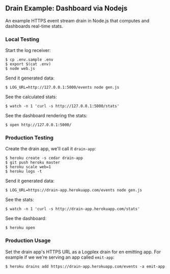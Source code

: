 ## Drain Example: Dashboard via Nodejs

An example HTTPS event stream drain in Node.js that computes and dashboards real-time stats.


### Local Testing

Start the log receiver:

    $ cp .env.sample .env
    $ export $(cat .env)
    $ node web.js

Send it generated data:

    $ LOG_URL=http://127.0.0.1:5000/events node gen.js

See the calculated stats:

    $ watch -n 1 'curl -s http://127.0.0.1:5000/stats'

See the dashboard rendering the stats:

    $ open http://127.0.0.1:5000/


### Production Testing

Create the drain app, we'll call it `drain-app`:

    $ heroku create -s cedar drain-app
    $ git push heroku master
    $ heroku scale web=1
    $ heroku logs -t

Send it generated data:

    $ LOG_URL=https://drain-app.herokuapp.com/events node gen.js

See the stats:

    $ watch -n 1 'curl -s http://drain-app.herokuapp.com/stats'

See the dashboard:

    $ heroku open


### Production Usage

Set the drain app's HTTPS URL as a Logplex drain for en emitting app. For example if we we're serving an app called `emit-app`:

    $ heroku drains add https://drain-app.herokuapp.com/events -a emit-app
